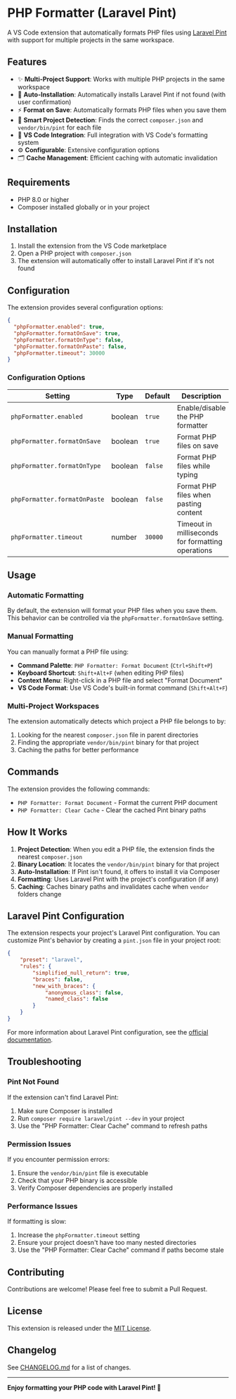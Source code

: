 # PHP Formatter (Laravel Pint)

A VS Code extension that automatically formats PHP files using [Laravel Pint](https://laravel.com/docs/pint) with support for multiple projects in the same workspace.

## Features

- ✨ **Multi-Project Support**: Works with multiple PHP projects in the same workspace
- 🔧 **Auto-Installation**: Automatically installs Laravel Pint if not found (with user confirmation)
- ⚡ **Format on Save**: Automatically formats PHP files when you save them
- 🎯 **Smart Project Detection**: Finds the correct `composer.json` and `vendor/bin/pint` for each file
- 📝 **VS Code Integration**: Full integration with VS Code's formatting system
- ⚙️ **Configurable**: Extensive configuration options
- 🗂️ **Cache Management**: Efficient caching with automatic invalidation

## Requirements

- PHP 8.0 or higher
- Composer installed globally or in your project

## Installation

1. Install the extension from the VS Code marketplace
2. Open a PHP project with `composer.json`
3. The extension will automatically offer to install Laravel Pint if it's not found

## Configuration

The extension provides several configuration options:

```json
{
  "phpFormatter.enabled": true,
  "phpFormatter.formatOnSave": true, 
  "phpFormatter.formatOnType": false,
  "phpFormatter.formatOnPaste": false,
  "phpFormatter.timeout": 30000
}
```

### Configuration Options

| Setting | Type | Default | Description |
|---------|------|---------|-------------|
| `phpFormatter.enabled` | boolean | `true` | Enable/disable the PHP formatter |
| `phpFormatter.formatOnSave` | boolean | `true` | Format PHP files on save |
| `phpFormatter.formatOnType` | boolean | `false` | Format PHP files while typing |
| `phpFormatter.formatOnPaste` | boolean | `false` | Format PHP files when pasting content |
| `phpFormatter.timeout` | number | `30000` | Timeout in milliseconds for formatting operations |

## Usage

### Automatic Formatting

By default, the extension will format your PHP files when you save them. This behavior can be controlled via the `phpFormatter.formatOnSave` setting.

### Manual Formatting

You can manually format a PHP file using:

- **Command Palette**: `PHP Formatter: Format Document` (`Ctrl+Shift+P`)
- **Keyboard Shortcut**: `Shift+Alt+F` (when editing PHP files)
- **Context Menu**: Right-click in a PHP file and select "Format Document"
- **VS Code Format**: Use VS Code's built-in format command (`Shift+Alt+F`)

### Multi-Project Workspaces

The extension automatically detects which project a PHP file belongs to by:

1. Looking for the nearest `composer.json` file in parent directories
2. Finding the appropriate `vendor/bin/pint` binary for that project
3. Caching the paths for better performance

## Commands

The extension provides the following commands:

- `PHP Formatter: Format Document` - Format the current PHP document
- `PHP Formatter: Clear Cache` - Clear the cached Pint binary paths

## How It Works

1. **Project Detection**: When you edit a PHP file, the extension finds the nearest `composer.json`
2. **Binary Location**: It locates the `vendor/bin/pint` binary for that project
3. **Auto-Installation**: If Pint isn't found, it offers to install it via Composer
4. **Formatting**: Uses Laravel Pint with the project's configuration (if any)
5. **Caching**: Caches binary paths and invalidates cache when `vendor` folders change

## Laravel Pint Configuration

The extension respects your project's Laravel Pint configuration. You can customize Pint's behavior by creating a `pint.json` file in your project root:

```json
{
    "preset": "laravel",
    "rules": {
        "simplified_null_return": true,
        "braces": false,
        "new_with_braces": {
            "anonymous_class": false,
            "named_class": false
        }
    }
}
```

For more information about Laravel Pint configuration, see the [official documentation](https://laravel.com/docs/pint).

## Troubleshooting

### Pint Not Found

If the extension can't find Laravel Pint:

1. Make sure Composer is installed
2. Run `composer require laravel/pint --dev` in your project
3. Use the "PHP Formatter: Clear Cache" command to refresh paths

### Permission Issues

If you encounter permission errors:

1. Ensure the `vendor/bin/pint` file is executable
2. Check that your PHP binary is accessible
3. Verify Composer dependencies are properly installed

### Performance Issues

If formatting is slow:

1. Increase the `phpFormatter.timeout` setting
2. Ensure your project doesn't have too many nested directories
3. Use the "PHP Formatter: Clear Cache" command if paths become stale

## Contributing

Contributions are welcome! Please feel free to submit a Pull Request.

## License

This extension is released under the [MIT License](LICENSE).

## Changelog

See [CHANGELOG.md](CHANGELOG.md) for a list of changes.

---

**Enjoy formatting your PHP code with Laravel Pint! 🚀**
